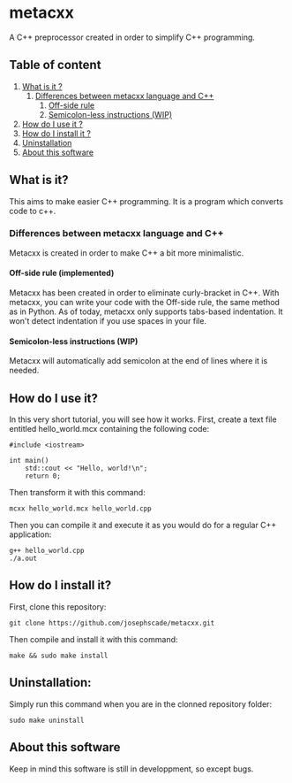 # metacxx
A C++ preprocessor created in order to simplify C++ programming.
## Table of content
1. [What is it ?](#whatis)
	1. [Differences between metacxx language and C++](#differences)
		1. [Off-side rule](#offside)
		1. [Semicolon-less instructions (WIP)](#semicolonless)
1. [How do I use it ?](#use)
1. [How do I install it ?](#install)
1. [Uninstallation](#uninstall)
1. [About this software](#about)
<a name="whatis"></a>
## What is it?
This aims to make easier C++ programming. It is a program which converts code to c++.
<a name="differences"></a>
### Differences between metacxx language and C++
Metacxx is created in order to make C++ a bit more minimalistic.
<a name="offside"></a>
#### Off-side rule (implemented)
Metacxx has been created in order to eliminate curly-bracket in C++. With metacxx, you can write your code with the Off-side rule, the same method as in Python.
As of today, metacxx only supports tabs-based indentation. It won't detect indentation if you use spaces in your file.
<a name="semicolonless"></a>
#### Semicolon-less instructions (WIP)
Metacxx will automatically add semicolon at the end of lines where it is needed.
<a name="use"></a>
## How do I use it?
In this very short tutorial, you will see how it works.
First, create a text file entitled hello_world.mcx containing the following code:
```
#include <iostream>

int main()
	std::cout << "Hello, world!\n";
	return 0;
```
Then transform it with this command:
```
mcxx hello_world.mcx hello_world.cpp
```
Then you can compile it and execute it as you would do for a regular C++ application:
```
g++ hello_world.cpp
./a.out
```
<a name="install"></a>
## How do I install it?
First, clone this repository:
```
git clone https://github.com/josephscade/metacxx.git
```
Then compile and install it with this command:
```
make && sudo make install
```
<a name="uninstall"></a>
## Uninstallation:
Simply run this command when you are in the clonned repository folder:
```
sudo make uninstall
```
<a name="about"></a>
## About this software
Keep in mind this software is still in developpment, so except bugs.
